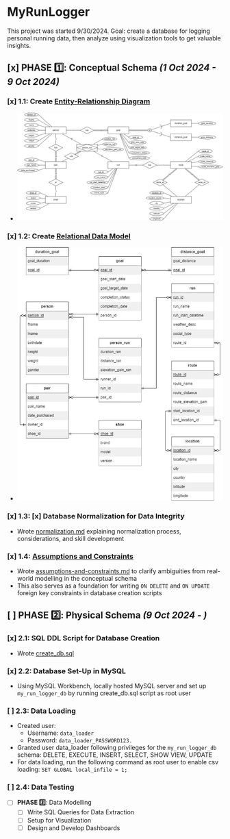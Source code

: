 # MyRunLogger

This project was started 9/30/2024.
Goal: create a database for logging personal running data, then analyze using visualization tools to get valuable insights.

## [x] **PHASE 1️⃣**: Conceptual Schema *(1 Oct 2024 - 9 Oct 2024)*

### [x] 1.1: Create [Entity-Relationship Diagram](conceptual-schema/ERD.jpg)
- ![MyRunLogger Entity-Relationship-Diagram](https://github.com/wongd1532/MyRunLogger/blob/main/conceptual-schema/ERD.jpg?raw=true)

### [x] 1.2: Create [Relational Data Model](conceptual-schema/relational-data-model.jpg)
- ![MyRunLogger Relational-Data-Model](https://github.com/wongd1532/MyRunLogger/blob/main/conceptual-schema/relational-data-model.jpg?raw=true)

### [x] 1.3: [x] Database Normalization for Data Integrity
- Wrote [normalization.md](conceptual-schema/normalization.md) explaining normalization process, considerations, and skill development

### [x] 1.4: [Assumptions and Constraints](#assumptions-and-constraints)
- Wrote [assumptions-and-constraints.md](conceptual-schema/assumptions-and-constraints.md) to clarify ambiguities from real-world modelling in the conceptual schema
- This also serves as a foundation for writing `ON DELETE` and `ON UPDATE` foreign key constraints in database creation scripts

## [ ] **PHASE 2️⃣**: Physical Schema *(9 Oct 2024 - )*

### [x] 2.1: SQL DDL Script for Database Creation
- Wrote [create_db.sql](physical-schema/create_db.sql)

### [x] 2.2: Database Set-Up in MySQL
- Using MySQL Workbench, locally hosted MySQL server and set up `my_run_logger_db` by running create_db.sql script as root user

### [ ] 2.3: Data Loading
- Created user:
    - Username: `data_loader`
    - Password: `data_loader_PASSWORD123.`
- Granted user data_loader following privileges for the `my_run_logger_db` schema: DELETE, EXECUTE, INSERT, SELECT, SHOW VIEW, UPDATE
- For data loading, run the following command as root user to enable csv loading: `SET GLOBAL local_infile = 1;`


### [ ] 2.4: Data Testing



- [ ] **PHASE 3️⃣**: Data Modelling
    - [ ] Write SQL Queries for Data Extraction
    - [ ] Setup for Visualization
    - [ ] Design and Develop Dashboards
